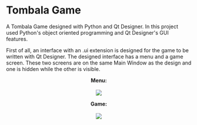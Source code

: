 # Tombala Game
 A Tombala Game designed with Python and Qt Designer. In this project used Python's object oriented programming and Qt Designer's GUI features.
 
 First of all, an interface with an .ui extension is designed for the game to be written with Qt Designer. The designed interface has a menu and a game screen. These two screens are on the same Main Window as the design and one is hidden while the other is visible.

<p align="center">
  <b>Menu:
  <br><br>
  <img src="https://user-images.githubusercontent.com/59059790/84407488-986f2b80-ac13-11ea-8566-4147b29fb44d.png">
</p>
 

 <p align="center">
  <b>Game:
  <br><br>
  <width=120%>
  <height=120%>
  <img src="https://user-images.githubusercontent.com/59059790/84409049-9312e080-ac15-11ea-931c-a8e4febfe3d7.png">
</p>
